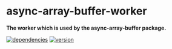 # async-array-buffer-worker

**The worker which is used by the async-array-buffer package.**

[![dependencies](https://img.shields.io/david/chrisguttandin/async-array-buffer-worker.svg?style=flat-square)](https://github.com/chrisguttandin/async-array-buffer-worker/network/dependencies)
[![version](https://img.shields.io/npm/v/async-array-buffer-worker.svg?style=flat-square)](https://www.npmjs.com/package/async-array-buffer-worker)
